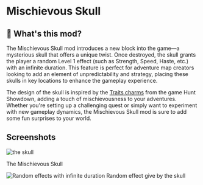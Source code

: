 # Mischievous Skull

## 📖 What's this mod?

The Mischievous Skull mod introduces a new block into the game—a mysterious skull that offers a unique twist. Once destroyed, the skull grants the player a random Level 1 effect (such as Strength, Speed, Haste, etc.) with an infinite duration. This feature is perfect for adventure map creators looking to add an element of unpredictability and strategy, placing these skulls in key locations to enhance the gameplay experience.

The design of the skull is inspired by the [Traits charms]([https://huntshowdown.fandom.com/wiki/World?file=Trait_Charm.jpg](https://huntshowdown.fandom.com/wiki/World#Lootable_Items)) from the game Hunt Showdown, adding a touch of mischievousness to your adventures. Whether you're setting up a challenging quest or simply want to experiment with new gameplay dynamics, the Mischievous Skull mod is sure to add some fun surprises to your world.

## Screenshots

![the skull](https://cdn.modrinth.com/data/8B0Xv5Jn/images/2daae6390ac777e219b2685e4b633b2a54bc2144.png)

The Mischievous Skull

![Random effects with infinite duration](https://cdn.modrinth.com/data/8B0Xv5Jn/images/06ae725d53713e5c1bf22b317fcf2e93faf8ee07.png)
Random effect give by the skull
